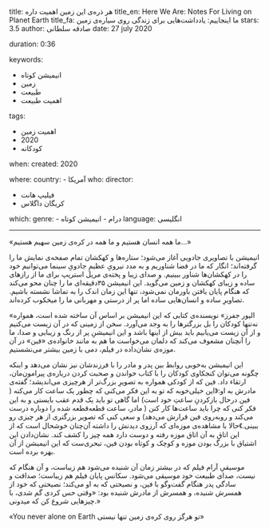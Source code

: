 
title: هر ذره‌ی این زمین اهمیت داره 
title_en: Here We Are: Notes  For Living on Planet Earth 
title_fa: ما اینجاییم: یادداشت‌هایی برای زندگی روی سیاره‌ی زمین 
stars: 3.5
author: صادقه سلطانی
date: 27 july 2020

duration: 0:36

keywords:
  - انیمیشن کوتاه
  - زمین
  - طبیعت
  - اهمیت طبیعت 

tags:
  - اهمیت زمین
  - 2020
  - کودکانه  

when:
  created: 2020

where:
  country:
    - آمریکا
who:
  director: 
  - فیلیپ هانت
  - کریگان داگلاس

which:
  genre:
    - درام
    - انیمیشن کوتاه
  language: انگلیسی

---

«ما همه انسان هستیم و ما همه در کره‌‌ی زمین سهیم هستیم...»

انیمیشن با تصاویری جادویی آغاز می‌شود؛ ستاره‌ها و کهکشان تمام صفحه‌ی نمایش ما را گرفته‌اند؛ انگار که ما در فضا شناوریم و به مدد نیرویِ عظیمِ جادویِ سینما می‌توانیم خود را در کهکشان‌ها شناور ببینیم. و صدای زیبا و پخته‌ی مریل استریپ برای ما از رازهای ساده و زیبای کهکشان و زمین می‌گوید. این انیمیشن ۳۵دقیقه‌ای ما را چنان محو می‌کند که هنگام پایان یافتن باورمان نمی‌شود، تنها این زمان اندک را به تماشا نشسته باشیم. تصاویرِ ساده و انسان‌هایی ساده‌ اما پر از درستی و مهربانی ما را میخکوب کرده‌اند.

«الیور جفرز» نویسنده‌ی کتابی که این انیمیشن بر اساس آن ساخته شده است، همواره نه‌تنها کودکان را بل بزرگتر‌ها را به وجد می‌آورد. سخن از زمینی که در آن زیست می‌کنیم و از آن زیست می‌‌یابیم باید بیش از اینها باشد‌ و این انیمیشنِ پر از رنگ و زیبایی و صدا، ما را آنچنان مشعوف می‌کند که دلمان می‌خواست ما هم به مانند خانواده‌ی «فین» در آن موزه‌ی نشان‌داده در فیلم، دمی با زمین بیشتر می‌نشستیم.

این انیمیشن به‌خوبی روابط بین پدر و مادر را با فرزندشان نیز نشان می‌دهد و اینکه چگونه می‌توان کنجکاوی‌ کودکان را با کتاب‌ خواندن و صحبت کردن درباره‌ی پیرامون‌مان، ارتقاء داد. فین که از کودکی همواره به تصویرِ بزرگ‌تر از هرچیزی می‌اندیشد؛ گفته‌ی مادرش به او:《این خیلی‌خوبه که تو به این فکر می‌کنی که چطور یک ساعت کار می‌کنه ( فین درحال بازکردنِ ساعتِ خود است) اما گاهی تو باید یک قدم عقب بایستی و به این فکر کنی که چرا باید ساعت‌‌ها کار کنن ( مادر، ساعت قطعه‌قطعه شده را دوباره درست می‌کند و روبه‌روی فین قرارش می‌دهد) و سعی کنی که تصویر بزرگتری از هر چیزی رو ببینی‌.》حالا با مشاهده‌ی موزه‌ای که آرزوی دیدنش را داشته آن‌چنان خوشحال است که از این اتاق به آن اتاق موزه رفته و دوست دارد همه چیز را کشف کند. نشان‌دادن این اشتیاق با بزرگ بودن موزه و کوچک و کوتاه بودن فین، تبحری‌ست که این انیمیشن از آن بهره برده است.

موسیقیِ آرام فیلم که در بیشتر زمان آن شنیده می‌شود هم زیباست، و آن هنگام که نیست، صدای طبیعت خود موسیقی می‌شود. سکانس پایان فیلم هم زیباست؛ صداقت و سادگی پدر هنگام گفت‌و‌گو با فین، و نصیحتی که به او می‌کند؛ نصیحتی که خود از همسرش شنیده، و همسرش از مادرش شنیده بود: «وقتی حس کردی گم شدی، با چیزهایی شروع کن که میدونی.»

«You never alone on Earth
تو هرگز روی کره‌‌ی زمین تنها نیستی»